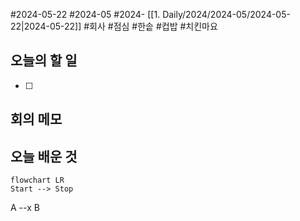 #2024-05-22 #2024-05 #2024- [[1. Daily/2024/2024-05/2024-05-22|2024-05-22]]
#회사 #점심 #한솥 #컵밥  #치킨마요 


## 오늘의 할 일
- [ ] 

## 회의 메모


## 오늘 배운 것

```mermaid
flowchart LR
Start --> Stop
```

A --x B
